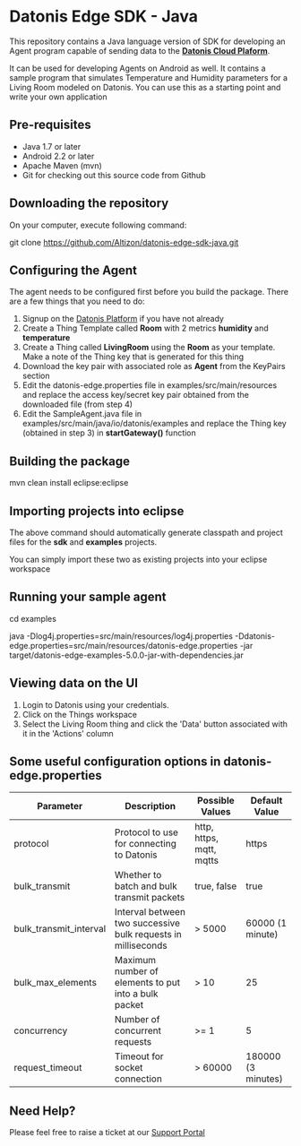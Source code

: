 # Datonis Edge SDK - Java
This repository contains a Java language version of SDK for developing an Agent program capable of sending data to the [**Datonis Cloud Plaform**](https://www.datonis.io).

It can be used for developing Agents on Android as well. It contains a sample program that simulates Temperature and Humidity parameters for a Living Room modeled on Datonis. You can use this as a starting point and write your own application

## Pre-requisites
* Java 1.7 or later
* Android 2.2 or later
* Apache Maven (mvn)
* Git for checking out this source code from Github

## Downloading the repository

On your computer, execute following command:

git clone https://github.com/Altizon/datonis-edge-sdk-java.git

## Configuring the Agent

The agent needs to be configured first before you build the package. There are a few things that you need to do:

1. Signup on the [Datonis Platform](https://www.datonis.io) if you have not already
2. Create a Thing Template called **Room** with 2 metrics **humidity** and **temperature**
3. Create a Thing called **LivingRoom** using the **Room** as your template. Make a note of the Thing key that is generated for this thing
4. Download the key pair with associated role as **Agent** from the KeyPairs section
5. Edit the datonis-edge.properties file in examples/src/main/resources and replace the access key/secret key pair obtained from the downloaded file (from step 4)
6. Edit the SampleAgent.java file in examples/src/main/java/io/datonis/examples and replace the Thing key (obtained in step 3) in **startGateway()** function

## Building the package

mvn clean install eclipse:eclipse

## Importing projects into eclipse

The above command should automatically generate classpath and project files for the **sdk** and **examples** projects.

You can simply import these two as existing projects into your eclipse workspace

## Running your sample agent

cd examples

java -Dlog4j.properties=src/main/resources/log4j.properties -Ddatonis-edge.properties=src/main/resources/datonis-edge.properties -jar target/datonis-edge-examples-5.0.0-jar-with-dependencies.jar

## Viewing data on the UI

1. Login to Datonis using your credentials.
2. Click on the Things workspace
3. Select the Living Room thing and click the 'Data' button associated with it in the 'Actions' column

## Some useful configuration options in datonis-edge.properties

| Parameter   | Description | Possible Values  | Default Value  |
|---|---|---|---|
| protocol  | Protocol to use for connecting to Datonis  | http, https, mqtt, mqtts  | https  |
| bulk_transmit | Whether to batch and bulk transmit packets | true, false  | true  |
| bulk_transmit_interval  | Interval between two successive bulk requests in milliseconds | > 5000  | 60000 (1 minute)  |
| bulk_max_elements  | Maximum number of elements to put into a bulk packet | > 10  | 25 |
| concurrency  | Number of concurrent requests | >= 1  | 5 |
| request_timeout  | Timeout for socket connection | > 60000  | 180000 (3 minutes) |

## Need Help?

Please feel free to raise a ticket at our [Support Portal](https://support.datonis.io)
